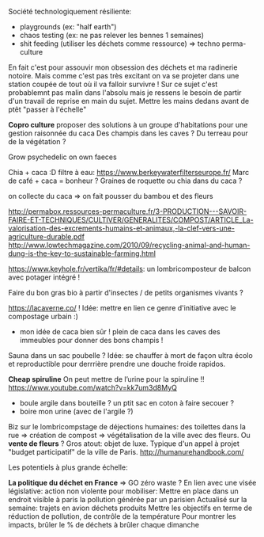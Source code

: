 Société technologiquement résiliente:
- playgrounds (ex: "half earth")
- chaos testing (ex: ne pas relever les bennes 1 semaines)
- shit feeding (utiliser les déchets comme ressource)
=> techno perma-culture




En fait c'est pour assouvir mon obsession des déchets et ma radinerie notoire. Mais comme c'est pas très excitant on va se projeter dans une station coupée de tout où il va falloir survivre !
Sur ce sujet c'est probablemnt pas malin dans l'absolu mais je ressens le besoin de partir d'un travail de reprise en main du sujet. Mettre les mains dedans avant de ptêt "passer à l'échelle" 


**Copro culture**
proposer des solutions à un groupe d'habitations pour une gestion raisonnée du  caca
Des champis dans les caves ? Du terreau pour de la végétation ?



Grow psychedelic on own faeces

Chia + caca :D
filtre à eau: https://www.berkeywaterfilterseurope.fr/
Marc de café + caca = bonheur ?
Graines de roquette ou chia dans du caca ?


on collecte du caca => on fait pousser du bambou et des fleurs


http://permabox.ressources-permaculture.fr/3-PRODUCTION---SAVOIR-FAIRE-ET-TECHNIQUES/CULTIVER/GENERALITES/COMPOST/ARTICLE_La-valorisation-des-excrements-humains-et-animaux,-la-clef-vers-une-agriculture-durable.pdf
http://www.lowtechmagazine.com/2010/09/recycling-animal-and-human-dung-is-the-key-to-sustainable-farming.html


https://www.keyhole.fr/vertika/fr/#details: un lombricomposteur de balcon avec potager intégré !

Faire du bon gras bio à partir d'insectes / de petits organismes vivants ?

https://lacaverne.co/ !
Idée: mettre en lien ce genre d'initiative avec le compostage urbain :)
+ mon idée de caca bien sûr !
plein de caca dans les caves des immeubles pour donner des bons champis !

Sauna dans un sac poubelle ? Idée: se chauffer à mort de façon ultra écolo et reproductible pour derrrière prendre une douche froide rapidos.

**Cheap spiruline**
On peut mettre de l’urine pour la spiruline !! https://www.youtube.com/watch?v=kk7um3d8MyQ

* boule argile dans bouteille ? un ptit sac en coton à faire secouer ?
* boire mon urine \(avec de l'argile ?\)


Biz sur le lombricompstage de déjections humaines:
des toilettes dans la rue => création de compost => végétalisation de la ville avec des fleurs. Ou **vente de fleurs** ? Gros atout: objet de luxe.
Typique d'un appel à projet "budget participatif" de la ville de Paris.
http://humanurehandbook.com/



Les potentiels à plus grande échelle:



**La politique du déchet en France** 
=> GO zéro waste ?
En lien avec une visée législative: action non violente pour mobiliser:
Mettre en place dans un endroit visible à paris la pollution générée par un parisien
Actualisé sur la semaine:
trajets en avion
déchets produits
Mettre les objectifs en terme de réduction de pollution, de contrôle de la température
Pour montrer les impacts, brûler le % de déchets à brûler chaque dimanche








